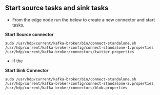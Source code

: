 ## Start source tasks and sink tasks 

- From the edge node run the below to create a new connector and start tasks. 

**Start Source connector** 
```
sudo /usr/hdp/current/kafka-broker/bin/connect-standalone.sh /usr/hdp/current/kafka-broker/config/connect-standalone-1.properties /usr/hdp/current/kafka-broker/connectors/twitter.properties
```
- If the



**Start Sink Connector**

```
sudo /usr/hdp/current/kafka-broker/bin/connect-standalone.sh /usr/hdp/current/kafka-broker/config/connect-standalone-2.properties /usr/hdp/current/kafka-broker/connectors/blob.properties
```
<!--stackedit_data:
eyJoaXN0b3J5IjpbMTMyODc3MTMsNzY0NDE3NTA2LC0xMTM4MD
MxNDA2LDYzNDMwMTgzNiwxODk3NzMwMjA2LDEwNzI1MDk5NTFd
fQ==
-->